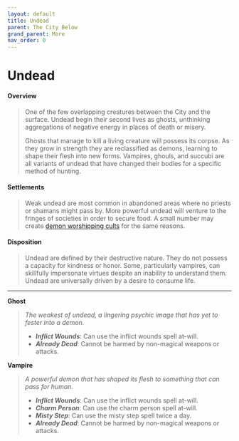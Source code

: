```yaml
---
layout: default
title: Undead
parent: The City Below
grand_parent: More
nav_order: 0
---
```


# Undead

#### Overview

> One of the few overlapping creatures between the City and the surface. Undead begin their second lives as ghosts, unthinking aggregations of negative energy in places of death or misery.
>
> Ghosts that manage to kill a living creature will possess its corpse. As they grow in strength they are reclassified as demons, learning to shape their flesh into new forms. Vampires, ghouls, and succubi are all variants of undead that have changed their bodies for a specific method of hunting.

#### Settlements

> Weak undead are most common in abandoned areas where no priests or shamans might pass by. More powerful undead will venture to the fringes of societies in order to secure food. A small number may create [demon worshipping cults](../../../data/archetypes/cleric_hell) for the same reasons.

#### Disposition

> Undead are defined by their destructive nature. They do not possess a capacity for kindness or honor. Some, particularly vampires, can skillfully impersonate virtues despite an inability to understand them. Undead are universally driven by a desire to consume life.

---

**Ghost**

> _The weakest of undead, a lingering psychic image that has yet to fester into a demon._
>
> * ***Inflict Wounds***: Can use the inflict wounds spell at-will.
> * ***Already Dead***: Cannot be harmed by non-magical weapons or attacks.

**Vampire**

> _A powerful demon that has shaped its flesh to something that can pass for human._
>
> * ***Inflict Wounds***: Can use the inflict wounds spell at-will.
> * ***Charm Person***: Can use the charm person spell at-will.
> * ***Misty Step***: Can use the misty step spell twice a day.
> * ***Already Dead***: Cannot be harmed by non-magical weapons or attacks.
